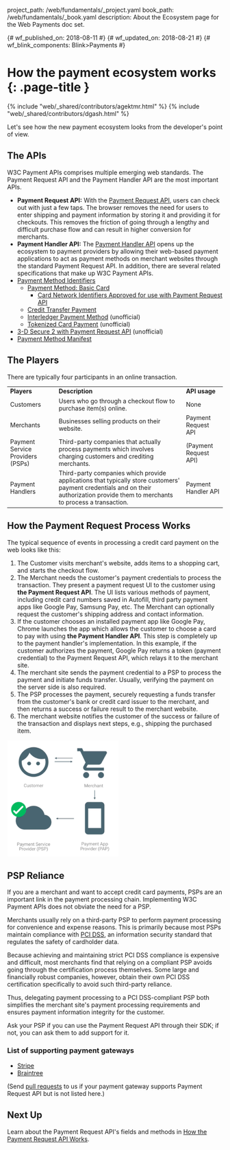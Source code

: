 project_path: /web/fundamentals/_project.yaml
book_path: /web/fundamentals/_book.yaml
description: About the Ecosystem page for the Web Payments doc set.

{# wf_published_on: 2018-08-11 #}
{# wf_updated_on: 2018-08-21 #}
{# wf_blink_components: Blink>Payments #}

# How the payment ecosystem works {: .page-title }

{% include "web/_shared/contributors/agektmr.html" %}
{% include "web/_shared/contributors/dgash.html" %}

Let's see how the new payment ecosystem looks from the developer's point of view.

## The APIs

W3C Payment APIs comprises multiple emerging web standards. The Payment Request 
API and the Payment Handler API are the most important APIs.

*   **Payment Request API:** With the [Payment Request
    API](https://www.w3.org/TR/payment-request/), users can check out with just
    a few taps. The browser removes the need for users to enter shipping and
    payment information by storing it and providing it for checkouts. This
    removes the friction of going through a lengthy and difficult purchase flow
    and can result in higher conversion for merchants.
*   **Payment Handler API:** The [Payment Handler
    API](https://w3c.github.io/payment-handler/) opens up the ecosystem to
    payment providers by allowing their web-based payment applications to act as
    payment methods on merchant websites through the standard Payment Request
    API. In addition, there are several related specifications that make up 
    W3C Payment APIs.
*   [Payment Method Identifiers](https://w3c.github.io/payment-method-id/)
    *   [Payment Method: Basic
        Card](https://w3c.github.io/payment-method-basic-card/)
        *   [Card Network Identifiers Approved for use with Payment Request
            API](https://www.w3.org/Payments/card-network-ids)
    *   [Credit Transfer
        Payment](https://w3c.github.io/payment-method-credit-transfer/)
    *   [Interledger Payment
        Method](https://w3c.github.io/webpayments/proposals/interledger/)
        (unofficial)
    *   [Tokenized Card
        Payment](https://w3c.github.io/webpayments-methods-tokenization/index.html)
        (unofficial)
*   [3-D Secure 2 with Payment Request API](https://w3c.github.io/3ds/)
    (unofficial)
*   [Payment Method Manifest](https://w3c.github.io/payment-method-manifest/)

## The Players

There are typically four participants in an online transaction.

<table>
  <tr>
   <td><strong>Players</strong>
   </td>
   <td><strong>Description</strong>
   </td>
   <td><strong>API usage</strong>
   </td>
  </tr>
  <tr>
   <td>Customers
   </td>
   <td>Users who go through a checkout flow to purchase item(s) online.
   </td>
   <td>None
   </td>
  </tr>
  <tr>
   <td>Merchants
   </td>
   <td>Businesses selling products on their website.
   </td>
   <td>Payment Request API
   </td>
  </tr>
  <tr>
   <td>Payment Service Providers (PSPs)
   </td>
   <td>Third-party companies that actually process payments which involves
   charging customers and crediting merchants.
   </td>
   <td>(Payment Request API)
   </td>
  </tr>
  <tr>
   <td>Payment Handlers
   </td>
   <td>Third-party companies which provide applications that typically store
   customers' payment credentials and on their authorization provide them to
   merchants to process a transaction.
   </td>
   <td>Payment Handler API
   </td>
  </tr>
</table>

## How the Payment Request Process Works

The typical sequence of events in processing a credit card payment on the web
looks like this:

1.  The Customer visits merchant's website, adds items to a shopping cart, and
    starts the checkout flow.
1.  The Merchant needs the customer's payment credentials to process the
    transaction. They present a payment request UI to the customer using **the
    Payment Request API**. The UI lists various methods of payment, including
    credit card numbers saved in Autofill, third party payment apps like Google
    Pay, Samsung Pay, etc. The Merchant can optionally request the customer's
    shipping address and contact information.
1.  If the customer chooses an installed payment app like Google Pay, Chrome
    launches the app which allows the customer to choose a card to pay with
    using **the Payment Handler API**. This step is completely up to the payment
    handler's implementation. In this example, if the customer authorizes the
    payment, Google Pay returns a token (payment credential) to the Payment
    Request API, which relays it to the merchant site.
1.  The merchant site sends the payment credential to a PSP to process the
    payment and initiate funds transfer. Usually, verifying the payment on the
    server side is also required.
1.  The PSP processes the payment, securely requesting a funds transfer from the
    customer's bank or credit card issuer to the merchant, and then returns a
    success or failure result to the merchant website.
1.  The merchant website notifies the customer of the success or failure of the
    transaction and displays next steps, e.g., shipping the purchased item.

<img src="../images/2-image1.png" />

## PSP Reliance

If you are a merchant and want to accept credit card payments, PSPs are an
important link in the payment processing chain. Implementing W3C Payment APIs 
does not obviate the need for a PSP.

Merchants usually rely on a third-party PSP to perform payment processing for
convenience and expense reasons. This is primarily because most PSPs maintain
compliance with [PCI
DSS](https://en.wikipedia.org/wiki/Payment_Card_Industry_Data_Security_Standard),
an information security standard that regulates the safety of cardholder data.

Because achieving and maintaining strict PCI DSS compliance is expensive and
difficult, most merchants find that relying on a compliant PSP avoids going
through the certification process themselves. Some large and financially robust
companies, however, obtain their own PCI DSS certification specifically to avoid
such third-party reliance.

Thus, delegating payment processing to a PCI DSS-compliant PSP both simplifies
the merchant site's payment processing requirements and ensures payment
information integrity for the customer.

Ask your PSP if you can use the Payment Request API through their SDK; if not,
you can ask them to add support for it.

### List of supporting payment gateways

*   [Stripe](https://stripe.com/docs/stripe-js/elements/payment-request-button)
*   [Braintree](https://developers.braintreepayments.com/guides/payment-request/overview)

(Send [pull requests](https://github.com/google/WebFundamentals/pulls) to us if
your payment gateway supports Payment Request API but is not listed here.)

## Next Up

Learn about the Payment Request API's fields and methods in [How the Payment
Request API
Works](https://docs.google.com/document/d/1xlhsGaCB5jEiq0MMWPwg7ve4d6YcswW2_8jg6BWUMTI/edit).

